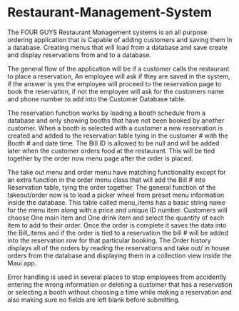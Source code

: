 # Restaurant-Management-System

The FOUR GUYS Restaurant Management systems is an all purpose ordering application that is Capable of adding customers and saving them in a database. Creating menus that will load from a database and save create and display reservations from and to a database.

The general flow of the application will be if a customer calls the restaurant to place a reservation, An employee will ask if they are saved in the system, if the answer is yes the employee will proceed to the reservation page to book the reservation, if not the employee will ask for the customers name and phone number to add into the Customer Database table.

The reservation function works by loading a booth schedule from a database and only showing booths that have not been booked by another customer. When a booth is selected with a customer a new reservation is created and added to the reservation table tying in the customer # with the Booth # and date time. The Bill ID is allowed to be null and will be added later when the customer orders food at the restaurant. This will be tied together by the order now menu page after the order is placed.

The take out menu and order menu have matching functionality except for an extra function in the order menu class that will add the Bill # into Reservation table, tying the order together.
The general function of the takeout/order now is to load a picker wheel from preset menu information inside the database. This table called menu_items has a basic string name for the menu item along with a price and unique ID number. Customers will choose One main item and One drink item and select the quantity of each item to add to their order. Once the order is complete it saves the data into the Bill_items and if the order is tied to a reservation the bill # will be added into the reservation row for that particular booking.
The Order history displays all of the orders by reading the reservations and take out/ in house orders from the database and displaying them in a collection view inside the Maui app.

Error handling is used in several places to stop employees from accidently entering the wrong information or deleting a customer that has a reservation or selecting a booth without choosing a time while making a reservation and also making sure no fields are left blank before submitting.
